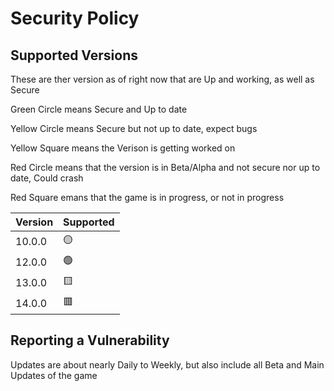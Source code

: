 # Security Policy

## Supported Versions

These are ther version as of right now that are Up and working, as well as Secure

Green Circle means Secure and Up to date

Yellow Circle means Secure but not up to date, expect bugs

Yellow Square means the Verison is getting worked on

Red Circle means that the version is in Beta/Alpha and not secure nor up to date, Could crash

Red Square emans that the game is in progress, or not in progress


| Version | Supported          |
| ------- | ------------------ |
| 10.0.0  | :yellow_circle:    |
| 12.0.0  | :green_circle:     |
| 13.0.0  | :yellow_square:    |
| 14.0.0  | :red_square:       |

## Reporting a Vulnerability

Updates are about nearly Daily to Weekly, but also include all Beta and Main Updates of the game
